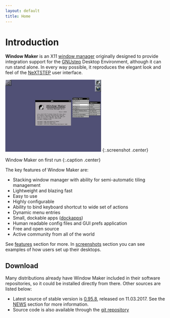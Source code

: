 ```yaml
---
layout: default
title: Home
---
```


Introduction
============

**Window Maker** is an X11 [window
manager](http://en.wikipedia.org/wiki/Window_manager) originally designed to
provide integration support for the [GNUstep](http://gnustep.org) Desktop
Environment, although it can run stand alone. In every way possible, it
reproduces the elegant look and feel of the
[NeXTSTEP](http://en.wikipedia.org/wiki/NeXTSTEP) user interface.

[![Default Window Maker config](img/wmaker_thumb.png)](img/wmaker.png)
{:.screenshot .center}

Window Maker on first run
{:.caption .center}

The key features of Window Maker are:

- Stacking window manager with ability for semi-automatic tiling management
- Lightweight and blazing fast
- Easy to use
- Highly configurable
- Ability to bind keyboard shortcut to wide set of actions
- Dynamic menu entries 
- Small, dockable apps ([dockapps](https://www.dockapps.net))
- Human readable config files and GUI prefs application
- Free and open source
- Active community from all of the world

See [features](features.html) section for more. In [screenshots](screenshots/)
section you can see examples of how users set up their desktops.

Download
--------

Many distributions already have Window Maker included in their software
repositories, so it could be installed directly from there. Other sources are
listed below:

- Latest source of stable version is 
  [0.95.8](pub/source/release/WindowMaker-0.95.8.tar.gz), released on
  11.03.2017. See the [NEWS](news) section for more information.
- Source code is also available through the
  [git repository](http://repo.or.cz/w/wmaker-crm.git)
